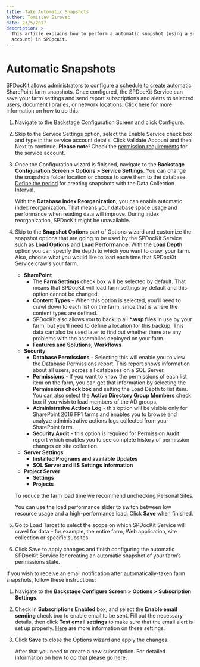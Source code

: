 ```yaml
---
title: Take Automatic Snapshots
author: Tomislav Sirovec
date: 23/5/2017
description: >-
  This article explains how to perform a automatic snapshot (using a service
  account) in SPDocKit.
---
```


# Automatic Snapshots

SPDocKit allows administrators to configure a schedule to create automatic SharePoint farm snapshots. Once configured, the SPDocKit Service can save your farm settings and send report subscriptions and alerts to selected users, document libraries, or network locations. Click [here](../how-to/subscriptions-and-alerts/create-new-subscription.md) for more information on how to do this.

1. Navigate to the Backstage Configuration Screen and click Configure.
2. Skip to the Service Settings option, select the Enable Service check box and type in the service account details. Click Validate Account and then Next to continue. **Please note!** Check the [permission requirements](../requirements/sharepoint-on-premises-user-permissions-requirements.md) for the service account.
3. Once the Configuration wizard is finished, navigate to the **Backstage Configuration Screen &gt; Options &gt; Service Settings**. You can change the snapshots folder location or choose to save them to the database. [Define the period](../get-to-know-spdockit/backstage-screen/options-wizard.md) for creating snapshots with the Data Collection Interval.

   With the **Database Index Reorganization**, you can enable automatic index reorganization. That means your database space usage and performance when reading data will improve. During index reorganization, SPDocKit might be unavailable.

4. Skip to the **Snapshot Options** part of Options wizard and customize the snapshot options that are going to be used by the SPDocKit Service such as **Load Options** and **Load Performance**. With the **Load Depth** option you can specify the depth to which you want to crawl your farm. Also, choose what you would like to load each time that SPDocKit Service crawls your farm.

   * **SharePoint**
     * The **Farm Settings** check box will be selected by default. That means that SPDocKit will load farm settings by default and this option cannot be changed. 
     * **Content Types** - When this option is selected, you’ll need to crawl down to each list on the farm, since that is where the content types are defined.
     * SPDocKit also allows you to backup all **\*.wsp files** in use by your farm, but you’ll need to define a location for this backup. This data can also be used later to find out whether there are any problems with the assemblies deployed on your farm.
     * **Features and Solutions**, **Workflows**
   * **Security**
     * **Database Permissions** - Selecting this will enable you to view the Database Permissions report. This report shows information about all users, across all databases on a SQL Server. 
     * **Permissions** - If you want to know the permissions of each list item on the farm, you can get that information by selecting the **Permissions check box** and setting the Load Depth to list item. You can also select the **Active Directory Group Members** check box if you wish to load members of the AD groups. 
     * **Administrative Actions Log** - this option will be visible only for SharePoint 2016 FP1 farms and enables you to browse and analyze administrative actions logs collected from your SharePoint farm.
     * **Security Audit** - this option is required for Permission Audit report which enables you to see complete history of permission changes on site collection.
   * **Server Settings**
     * **Installed Programs and available Updates**
     * **SQL Server and IIS Settings Information**
   * **Project Server**
     * **Settings**
     * **Projects**  

   To reduce the farm load time we recommend unchecking Personal Sites.

   You can use the load performance slider to switch between low resource usage and a high-performance load. Click **Save** when finished.

5. Go to Load Target to select the scope on which SPDocKit Service will crawl for data – for example, the entire farm, Web application, site collection or specific subsites.
6. Click Save to apply changes and finish configuring the automatic SPDocKit Service for creating an automatic snapshot of your farm’s permissions state.

If you wish to receive an email notification after automatically-taken farm snapshots, follow these instructions:

1. Navigate to the **Backstage Configure Screen &gt; Options &gt; Subscription Settings.**
2. Check in **Subscriptions Enabled** box, and select the **Enable email sending** check box to enable email to be sent. Fill out the necessary details, then click **Test email settings** to make sure that the email alert is set up properly. [Here](../get-to-know-spdockit/backstage-screen/options-wizard#subscription-settings) are more information on these settings.
3. Click **Save** to close the Options wizard and apply the changes.

   After that you need to create a new subscription. For detailed information on how to do that please go [here](../how-to/subscriptions-and-alerts/create-new-subscription/).


